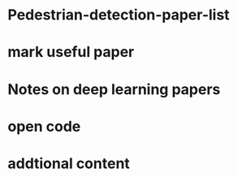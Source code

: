 # Pedestrian-detection-paper-list
# mark useful paper
# Notes on deep learning papers
# open code
# addtional content
